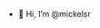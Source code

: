 - 👋 Hi, I’m @mickelsr

<!---
mickelsr/mickelsr is a ✨ special ✨ repository because its `README.md` (this file) appears on your GitHub profile.
You can click the Preview link to take a look at your changes.
--->
